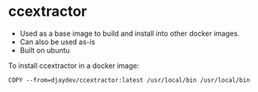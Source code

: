 # ccextractor

- Used as a base image to build and install into other docker images.
- Can also be used as-is
- Built on ubuntu

To install ccextractor in a docker image:

```shell
COPY --from=djaydev/ccextractor:latest /usr/local/bin /usr/local/bin
```
